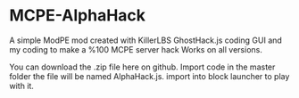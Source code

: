 # MCPE-AlphaHack
A simple ModPE mod created with KillerLBS GhostHack.js coding GUI and my coding to make a %100 MCPE server hack Works on all versions.

You can download the .zip file here on github. Import code in the master folder the file will be named AlphaHack.js.
import into block launcher to play with it.
